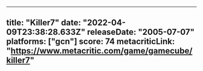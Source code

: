 
---
title: "Killer7"
date: "2022-04-09T23:38:28.633Z"
releaseDate: "2005-07-07"
platforms: ["gcn"]
score: 74
metacriticLink: "https://www.metacritic.com/game/gamecube/killer7"
---
